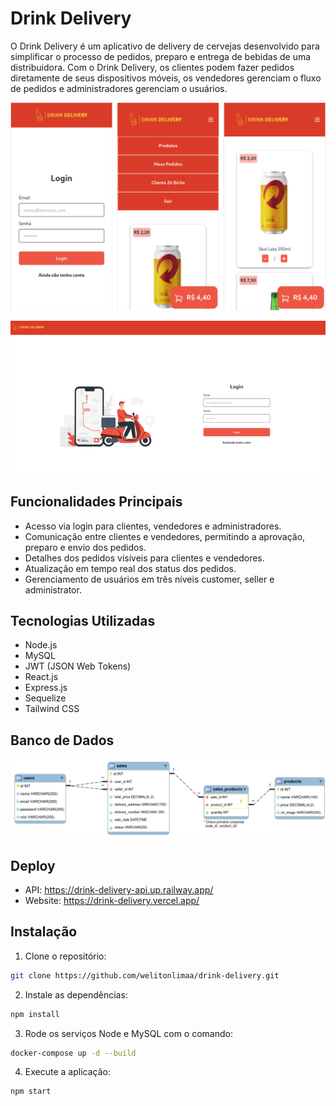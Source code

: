 # Drink Delivery

O Drink Delivery é um aplicativo de delivery de cervejas desenvolvido para simplificar o processo de pedidos, preparo e entrega de bebidas de uma distribuidora. Com o Drink Delivery, os clientes podem fazer pedidos diretamente de seus dispositivos móveis, os vendedores gerenciam o fluxo de pedidos e administradores gerenciam o usuários.

![small-screen](./assets/small-screen.png)

![lg-screen](./assets/lg-screen.png)

## Funcionalidades Principais

* Acesso via login para clientes, vendedores e administradores.
* Comunicação entre clientes e vendedores, permitindo a aprovação, preparo e envio dos pedidos.
* Detalhes dos pedidos visíveis para clientes e vendedores.
* Atualização em tempo real dos status dos pedidos.
* Gerenciamento de usuários em três níveis customer, seller e administrator.

## Tecnologias Utilizadas

* Node.js
* MySQL
* JWT (JSON Web Tokens)
* React.js
* Express.js
* Sequelize
* Tailwind CSS

## Banco de Dados 

![Diagrama de ER](./assets/erdr.png)

## Deploy

* API: https://drink-delivery-api.up.railway.app/
* Website: https://drink-delivery.vercel.app/

## Instalação

1. Clone o repositório:
```bash
git clone https://github.com/welitonlimaa/drink-delivery.git
```
2. Instale as dependências:
```bash
npm install
```
3. Rode os serviços Node e MySQL com o comando:
```bash
docker-compose up -d --build
```
4. Execute a aplicação:
```bash
npm start
```

